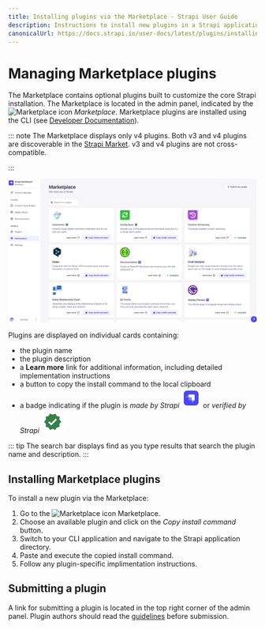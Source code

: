 ```yaml
---
title: Installing plugins via the Marketplace - Strapi User Guide
description: Instructions to install new plugins in a Strapi application via the Marketplace.
canonicalUrl: https://docs.strapi.io/user-docs/latest/plugins/installing-plugins-via-marketplace.html
---
```


# Managing Marketplace plugins

The Marketplace contains optional plugins built to customize the core Strapi installation. The Marketplace is located in the admin panel, indicated by the ![Marketplace icon](../assets/icons/marketplace.svg) _Marketplace_. Marketplace plugins are installed using the CLI (see [Developer Documentation](/developer-docs/latest/developer-resources/cli/CLI.md#strapi-install)).

::: note
The Marketplace displays only v4 plugins. Both v3 and v4 plugins are discoverable in the [Strapi Market](https://market.strapi.io/). v3 and v4 plugins are not cross-compatible.

:::

![The Marketplace interface](../assets/plugins/marketplace-v4.png)

Plugins are displayed on individual cards containing:

- the plugin name 
- the plugin description
- a **Learn more** link for additional information, including detailed implementation instructions
- a button to copy the install command to the local clipboard
- a badge indicating if the plugin is _made by Strapi_ ![made by Strapi icon](../assets/icons/official-market.svg) or _verified by Strapi_ ![verified by Strapi icon](../assets/icons/verified-marketplace.svg)

::: tip
The search bar displays find as you type results that search the plugin name and description. 
:::

## Installing Marketplace plugins

To install a new plugin via the Marketplace:

1. Go to the ![Marketplace icon](../assets/icons/marketplace.svg) Marketplace.
2. Choose an available plugin and click on the _Copy install command_ button.
3. Switch to your CLI application and navigate to the Strapi application directory.
4. Paste and execute the copied install command.
5. Follow any plugin-specific implimentation instructions.

## Submitting a plugin

A link for submitting a plugin is located in the top right corner of the admin panel. Plugin authors should read the [guidelines](https://strapi.io/strapi-market-guidelines) before submission.
